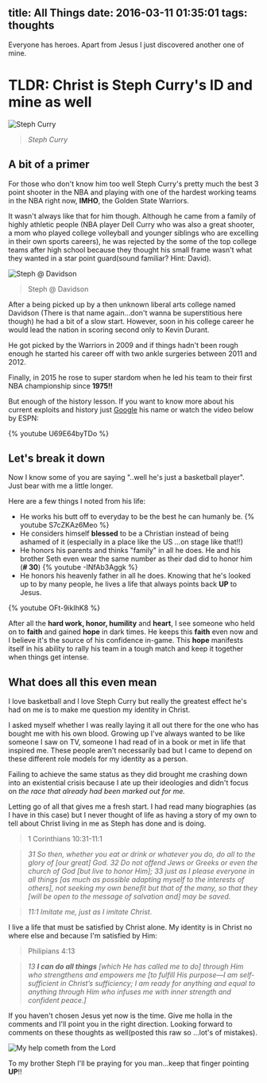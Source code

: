 title: All Things
date: 2016-03-11 01:35:01
tags: thoughts
---
Everyone has heroes. Apart from Jesus I just discovered another one of mine.

TLDR: Christ is Steph Curry's ID and mine as well
===

![Steph Curry](https://i.ytimg.com/vi/d3bMMH__6rI/maxresdefault.jpg)
>_Steph Curry_


A bit of a primer
---
For those who don't know him too well Steph Curry's pretty much the best 3 point shooter in the NBA  and playing with one of the hardest working teams in the NBA right now, __IMHO__, the Golden State Warriors.

It wasn't always like that for him though. Although he came from a family of highly athletic people (NBA player Dell Curry who was also a great shooter, a mom who played college volleyball and younger siblings who are excelling in their own sports careers), he was rejected by the some of the top college teams after high school because they thought his small frame wasn't what they wanted in a star point guard(sound familiar? Hint: David).
<!-- more -->
![Steph @ Davidson](http://images.performgroup.com/di/library/omnisport/d1/18/steph-curry-120315-usnews-getty-ftr_lbe874ol80s01mdfzfdg2tdi7.jpg?t=1779701585)
>Steph @ Davidson

After a being picked up by a then unknown liberal arts college named Davidson (There is that name again...don't wanna be superstitious here though) he had a bit of a slow start. However, soon in his college career he would lead the nation in scoring second only to Kevin Durant.

He got picked by the Warriors in 2009 and if things hadn't been rough enough he started his career off with two ankle surgeries between 2011 and 2012.

Finally, in 2015 he rose to super stardom when he led his team to their first NBA championship  since __1975!!__

But enough of the history lesson. If you want to know more about his current exploits and history just [Google](https://en.wikipedia.org/wiki/Stephen_Curry) his name or watch the video below by ESPN:

{% youtube U69E64byTDo %}


Let's break it down
---
Now I know some of you are saying "..well he's just a basketball player". Just bear with me a little longer.

Here are a few things I noted from his life:

* He works his butt off to everyday to be the best he can humanly be.
{% youtube S7cZKAz6Meo %}
* He considers himself __blessed__ to be a Christian instead of being ashamed of it (especially in a place like the US ...on stage like that!!)
* He honors his parents and thinks "family" in all he does. He and his brother Seth even wear the same number as their dad did to honor him (__# 30__)
{% youtube -INfAb3Aggk %}
* He honors his heavenly father in all he does. Knowing that he's looked up to by many people, he lives a life that always points back __UP__ to Jesus.

{% youtube OFt-9ikIhK8 %}

After all the __hard work, honor, humility__ and __heart__, I see someone who held on to __faith__ and gained __hope__ in dark times. He keeps this __faith__ even now and  I believe it's the source of his confidence in-game. This __hope__ manifests itself in his ability to rally his team in a tough match and keep it together when things get intense.


What does all this even mean
---
I love basketball and I love Steph Curry but really the greatest effect he's had on me is to make me question my identity in Christ.

I asked myself whether I was really laying it all out there for the one who has bought me with his own blood. Growing up I've always wanted to be like someone I saw on TV, someone I had read of in a book or met in life that inspired me. These people aren't necessarily bad but I came to depend on these different role models for my identity as a person.

Failing to achieve the same status as they did brought me crashing down into an existential crisis because I ate up their ideologies and didn't focus on _the race that already had been marked out for me._

Letting go of all that gives me a fresh start. I had read many biographies (as I have in this case) but I never thought of life as having a story of my own to tell about  Christ living in me as Steph has done and is doing.

>1 Corinthians 10:31-11:1

>_31 So then, whether you eat or drink or whatever you do, do all to the glory of [our great] God. 32 Do not offend Jews or Greeks or even the church of God [but live to honor Him]; 33 just as I please everyone in all things [as much as possible adapting myself to the interests of others], not seeking my own benefit but that of the many, so that they [will be open to the message of salvation and] may be saved._

>_11:1 Imitate me, just as I imitate Christ._

I live a life that must be satisfied by Christ alone. My identity is in Christ no where else and because I'm satisfied by Him:

>Philipians 4:13

>_13 __I can do all things__ [which He has called me to do] through Him who strengthens and empowers me [to fulfill His purpose—I am self-sufficient in Christ’s sufficiency; I am ready for anything and equal to anything through Him who infuses me with inner strength and confident peace.]_


If you haven't chosen Jesus yet now is the time. Give me holla in the comments and I'll point you in the right direction. Looking forward to comments on these thoughts as well(posted this raw so ...lot's of mistakes).

![My help cometh from the Lord](http://townofloveokc.publishpath.com/Websites/townofloveokc/images/usa-today-8990496.0.jpg)

To my brother Steph I'll be praying for you man...keep that finger pointing __UP__!!
